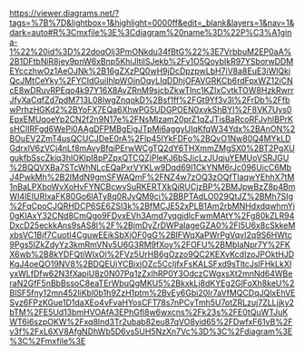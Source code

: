 https://viewer.diagrams.net/?tags=%7B%7D&lightbox=1&highlight=0000ff&edit=_blank&layers=1&nav=1&dark=auto#R%3Cmxfile%3E%3Cdiagram%20name%3D%22P%C3%A1gina-1%22%20id%3D%22doqOlj3PmONkdu34fBtG%22%3E7VrbbuM2EP0aA%2B1DFtbNiR8jey9pnW6xBnp5KhiJltilSJekb%2Fv1O5QoybIkR97YSborwDDMEYcczhwOz1AeOJNk%2B16gZXzPQ0wH9jDcDpzpwLbH7jV8a8EuE3iWlQkiQcJMtCeYky%2FYCIdGuiIhlpWOinOqyLIqDDhjOFAVGRKCb6rdFpxWZ12iCNcE8wDRuvRPEqo4k97Y16X8AyZRnM9sjcbZkwTlnc1KZIxCvtkTOW8HzkRwrrJfyXaCqfZd7pdM713L08IwgZnqokD%2Bsf1ff%2FGt9Yf3v3l%2FrDb%2FfbwPrhzHGKd2%2BYoFX7EQa6XhwPG5UDGPOEN0xvkShBYI%2F8VK7Uys0EpxEMUqoeYp2CN2f2n9N17e%2FNsMlzam20prZ1qZJTisBaRcoRFJvhIBPrKsHClIRFgd6WePi0AAgDFPMBgEigJTpMi6aggyUIqKfqW34Ydx%2BAnON%2BOuEV2ZmT4usQCUCJDeE0rA%2Flp45IYkFDFo%2BQvO1Nw80Q4MYkLDGdrxlV6zVCj4nLf8mAvyBfqjPErwWCgTQ2dY6THXmmZMgSX0%2BT2PgXUgukfbSscZkiq3hlOKlpI8pPZpxQTCQZjPleKJ6bSJicLzJUqjuYEMUoVSRJGU%2BQQVXBa7STcWhNLcEQaPxrVYKLw9Dqd69I1CkYNM6rJc096UicC6MbJ4PwkMh%2B2IMdN9gmSFWAQmF%2FNZ4w7zOQ3zOQfTIaqwYEhhX7tM1nBaLPXboWvXoHvFYNCBcwvSuRKERTXkQiRUCjzBP%2BMJpwBzZ8p4BmWI4IEIURIxaFK80Go6lATy8q0RJyQM9ci%2BBPTAdLO029QtJZ%2BMh7SIg%2FqCpoCJQRHDCP6SE6ZSl3k%2BfMCJE52xPLB1Am2rbMNHdxdqwhmYj0gKIAxY32CNd8CmQgo9FDvxEVh3Amd7yqgjdlcFwmMAtY%2Fg80kZLR94DxcD25eckkAns9sAS8l%2F%2BjmDyZrDWPaIageGZA0%2FI5U6x8cSkkeMxbsVC1Bjf7CuotI4CguwEEikSbXjOF0gG%2BIFWqXaPWrPgVqvI2q9S6HWtc9Pgs5IZkZdyYz3kmRmVNv5U6G3RM9fXoy%2FOFU%2BMbIaNpr7Y%2FKX6wb%2B8kYDFQtiWIxOl%2FVz5UrHB6gOzzo9QC2KEXvKcdIzoJPOktHJDKgJ4oeQO19NV8%2BDQEUiYCBixiOZc5CcIjfxFsKALSFxd9sTltcJslFHkLkXIyxWLfDfw62N3fXapiU8z0N07Pq1zZxIhRP0Y3OdczCWgxsXt2mnNd64WBeraN2GfF5nBbBssoC8eaTErWbuQgMKU5%2BkxkLj8dKYEg2GlFoXh8keU%2BlSF5fny12mn452liKbl0b1h9ZzH1ptm%2BvEy6Gbi20lr7aVfMQCDqJQlxEhVESyz6FPzKGue1D1daXEo4vFvaHYosCFT78s7nPCyTmh5U7otZRLzuj7ZLLjjky2bTM%2FE5Ud13bmHVOAfA3EPhGfl8w6wxcns%2Fk23s%2FE0tQuWTJuKWT6i6szpOKW%2Fxq8lnd3Tr2ubab82eu87qVO8yid65%2FDwfxF61vB%2Fv3f%2FxL6XV8AfgNDhWb5D6vs5UH5NzXn7Vc%3D%3C%2Fdiagram%3E%3C%2Fmxfile%3E
